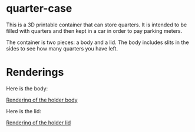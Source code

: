 # quarter-case

This is a 3D printable container that can store quarters. It is intended to be filled with quarters and then kept in a car in order to pay parking meters.

The container is two pieces: a body and a lid. The body includes slits in the sides to see how many quarters you have left.

# Renderings

Here is the body:

[Rendering of the holder body](rendering_body.png)

Here is the lid:

[Rendering of the holder lid](rendering_lid.png)
